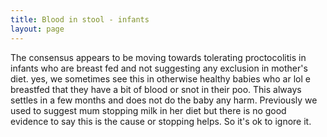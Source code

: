 ```yaml
---
title: Blood in stool - infants
layout: page
---
```



The consensus appears to be moving towards tolerating proctocolitis in infants who are breast fed and not suggesting any exclusion in mother's diet.
yes, we sometimes see this in otherwise healthy babies who ar lol e breastfed that they have a bit of blood or snot in their poo. This always settles in a few months and does not do the baby any harm. Previously we used to suggest mum stopping milk in her diet but there is no good evidence to say this is the cause or stopping helps. So it's ok to ignore it.
